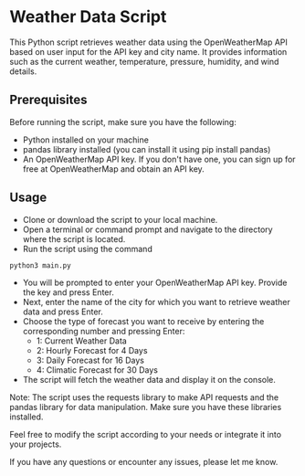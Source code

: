 # Weather Data Script

This Python script retrieves weather data using the OpenWeatherMap API based on user input for the API key and city name. It provides information such as the current weather, temperature, pressure, humidity, and wind details.

## Prerequisites

Before running the script, make sure you have the following:

- Python installed on your machine
- pandas library installed (you can install it using pip install pandas)
- An OpenWeatherMap API key. If you don't have one, you can sign up for free at OpenWeatherMap and obtain an API key.
## Usage

- Clone or download the script to your local machine.
- Open a terminal or command prompt and navigate to the directory where the script is located.
- Run the script using the command 
```py
python3 main.py
```
- You will be prompted to enter your OpenWeatherMap API key. Provide the key and press Enter.
- Next, enter the name of the city for which you want to retrieve weather data and press Enter.
- Choose the type of forecast you want to receive by entering the corresponding number and pressing Enter:
  - 1: Current Weather Data
  - 2: Hourly Forecast for 4 Days
  - 3: Daily Forecast for 16 Days
  - 4: Climatic Forecast for 30 Days
- The script will fetch the weather data and display it on the console.

Note: The script uses the requests library to make API requests and the pandas library for data manipulation. Make sure you have these libraries installed.

Feel free to modify the script according to your needs or integrate it into your projects.

If you have any questions or encounter any issues, please let me know.